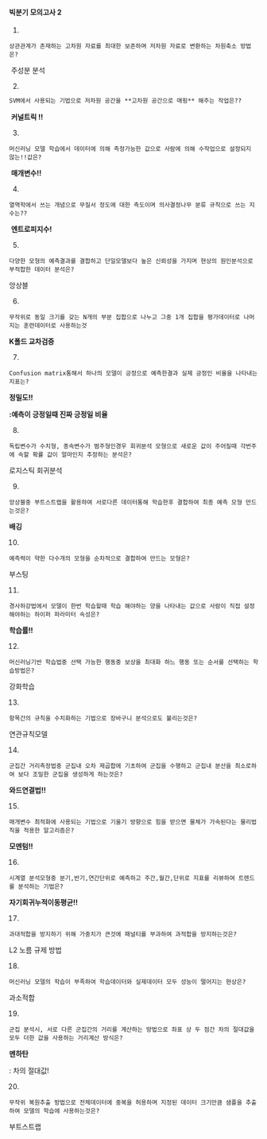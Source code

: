 #### 빅분기 모의고사 2



1. 

```
상관관계가 존재하는 고차원 자료를 최대한 보존하며 저차원 자료로 변환하는 차원축소 방법은?
```

​     주성분 분석

2. 

```markdown
SVM에서 사용되는 기법으로 저차원 공간을 **고차원 공간으로 매핑** 해주는 작업은??
```

​      **커널트릭 !!**

3. 

```
머신러닝 모델 학습에서 데이터에 의해 측정가능한 값으로 사람에 의해 수작업으로 설정되지 않는!!값은?
```

​    **매개변수!!**

4. 

 ```
 열역학에서 쓰는 개념으로 무질서 정도에 대한 측도이며 의사결정나무 분류 규칙으로 쓰는 지수는??
 ```

​     **엔트로피지수!**

5. 

```
다양한 모형의 예측결과를 결합하고 단일모델보다 높은 신뢰성을 가지며 현상의 원인분석으로 부적합한 데이터 분석은?
```

   앙상블



6. 

```
무작위로 동일 크기를 갖는 N개의 부분 집합으로 나누고 그중 1개 집합을 평가데이터로 나머지는 훈련데이터로 사용하는것
```

   **K폴드 교차검증**



7. 

```
Confusion matrix통해서 하나의 모델이 긍정으로 예측한결과 실제 긍정인 비율을 나타내는 지표는?
```

   **정밀도!!**

  **:예측이 긍정일때 진짜 긍정일 비율**



8. 

```
독립변수가 수치형, 종속변수가 범주형인경우 회귀분석 모형으로 새로운 값이 주어질때 각번주에 속할 확률 값이 얼마인지 추정하는 분석은?
```

  로지스틱 회귀분석



9. 

```
앙상블중 부트스트랩을 활용햐여 서로다른 데이터통해 학습한후 결합하여 최종 예측 모형 만드는것은?
```

  **배깅**



10. 

```
예측력이 약한 다수개의 모형을 순차적으로 결합하여 만드는 모형은?
```

  부스팅



11. 

```
경사하강법에서 모델이 한번 학습할때 학습 해야하는 양을 나타내는 값으로 사람이 직접 설정해야하는 하이퍼 파라미터 속성은?
```

   **학습률!!**



12. 

```
머신러닝기반 학습법중 선택 가능한 행동중 보상을 최대화 하느 행동 또는 순서를 선택하는 학습방법은?
```

  강화학습



13. 

```
항목간의 규칙을 수치화하는 기법으로 장바구니 분석으로도 불리는것은?
```

  연관규칙모델



14. 

```
군집간 거리측정법중 군집내 오차 제곱합에 기초하여 군집을 수행하고 군집내 분산을 최소로하여 보다 조밀한 군집을 생성하게 하는것은?
```

  **와드연결법!!**



15. 

```
매개변수 최적화에 사용되는 기법으로 기울기 방향으로 힘을 받으면 물체가 가속된다는 물리법칙을 적용한 알고리즘은?
```

  **모멘텀!!**



16. 

```
시계열 분석모형중 분기,반기,연간단위로 예측하고 주간,월간,단위로 지표를 리뷰하여 트렌드를 분석하는 기법은?
```

  **자기회귀누적이동평균!!**



17. 

```
과대적합을 방지하기 위해 가중치가 큰것에 패널티를 부과하여 과적합을 방지하는것은?
```

L2 노름 규제 방법



18. 

```
머신러닝 모델의 학습이 부족하여 학습데이터와 실제데이터 모두 성능이 떨어지는 현상은?
```

 과소적합



19. 

```
군집 분석시, 서로 다른 군집간의 거리를 계산하는 방법으로 좌표 상 두 점간 차의 절대값을 모두 더한 값을 사용하는 거리계산 방식은?
```

 **멘하탄**

  : 차의 절대값!



20. 

```
무작위 복원추출 방법으로 전체데이터에 중복을 허용하며 지정된 데이터 크기만큼 샘플을 추출하여 모델의 학습에 사용하는것은?
```

 부트스트랩